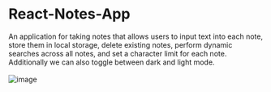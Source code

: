 # React-Notes-App
An application for taking notes that allows users to input text into each note, store them in local storage, delete existing notes, perform dynamic searches across all notes, and set a character limit for each note.
<br>
Additionally we can also toggle between dark and light mode.
<br>
<br>
![image](https://github.com/infinitycni2312/React-Notes-App/assets/127985606/d725e50a-91bb-4735-a6ff-523d79d4fa00)
